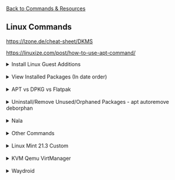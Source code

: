 [Back to Commands & Resources](CommandsResources.md)

## Linux Commands
  https://lzone.de/cheat-sheet/DKMS

  https://linuxize.com/post/how-to-use-apt-command/

<details> 
  <summary>Install Linux Guest Additions</summary>
  <img src="guestadditions.png" alt="Zorin">

  - Device - Insert Guest Additions CD Image...
  - Go to disk and run:

        sudo ./VBoxLinuxAdditions.run
  - Give permissions to sharedfolder
  
        sudo adduser 'user' vboxsf
</details><br>





<details> 
  <summary>View Installed Packages (In date order)</summary>

  - ls -1t - get all dpkg.log* file names in chronological order
  - zcat -f - IF file is of gzip type then decompress it, ELSE just pass on the content.
  - tac - Reverse output of cat, line-by-line to makes sure we get the correct chronological order.
  - grep - Only check for installed or upgrade packages.
  - awk -F ':a' - Separate the architecture field from the package name
  - column -t - pretty print the columns separated by space
  - As shown above, it only works on ARM architecture and need slight modification for the architecture field separator 

        for x in $(ls -1t /var/log/dpkg.log*); do zcat -f $x |tac |grep -e " install " -e " upgrade "; done |awk -F ":a" '{print $1 " :a" $2}' |column -t
</details><br>





<details>
  <summary>APT vs DPKG vs Flatpak</summary>

  - APT Uses dpkg to Install Packages
  - APT Can Download Packages from remote repositories
  - APT is the native package manager on Debian-based systems. It installs files to your root file system (e.g. /usr/bin/pdflatex)
  - Dpkg Won't Install Dependencies
  - Dpkg Indexes Local Packages Only
  - Flatpak places configuration and data files in ~/.var, doesnt conform to XDG base directory specification
  - Flatpak isolates and sandboxes programs, a distribution-agnostic package format

        apt list --installed
        dpkg -l > apps.txt (sends to txt in home dir)
        apt-cache search <search term>
        apt-cache pkgnames <search_term>
</details><br>





<details>
  <summary>Uninstall/Remove Unused/Orphaned Packages - apt autoremove deborphan</summary>

        apt-get remove packagename

> will remove the binaries, but not the configuration or data files of the package packagename. It will also leave dependencies installed with it on installation time untouched.

        "apt-get purge packagename" or "apt-get remove --purge packagename"

> will remove about everything regarding the package packagename, but not the dependencies installed with it on installation. Both commands are equivalent. <br>
particularly useful when you want to 'start all over' with an application because you messed up the configuration. However, it does not remove configuration or data files residing in users home directories, usually in hidden folders there. There is no easy way to get those removed as well.

        apt-get autoremove

> removes orphaned packages, i.e. installed packages that used to be installed as an dependency, but aren't any longer. Use this after removing a package which had installed dependencies you're no longer interested in.

        "aptitude remove packagename" or "aptitude purge packagename" (likewise)

> will also attempt to remove other packages which were required by packagename on but are not required by any remaining packages. Note that aptitude only remembers dependency information for packages that it has installed.
</details><br>





<details>
  <summary>Nala</summary>

        sudo nala fetch
        Mirrors you want to keep separated by spaces (1..16): 1 2 3
> fetch debian mirrors test for fast download
        
        sudo nala update
        sudo nala upgrade
> ^DO ABOVE FIRST fetch lastest package, install updates

        sudo nala install packagename
> install package

        sudo nala purge packagename
        sudo nala autoremove
>uninstall package, remove unused packages

        nala list --upgradable
> see from update if anything can be upgraded

        nala search packagename
> search package
</details><br>





<details>
  <summary>Other Commands</summary>
  
        gnome-screenshot -a
> Gnome Screenshot - Snipping
</details><br>





<details> 
  <summary>Linux Mint 21.3 Custom</summary>

- Favorites: 
  - Extensions
  - Themes
  - Disks (gnome-disks)
  - Disk Usage Analyzer (baobab)
  - Update Manager
  - Firewall Configuration (gufw)
  - Timeshift
- Panel:
  - System monitor
  - Files
  - Firefox
  - Terminal
  - Software Manager
  - System Setting
  - Screenshot
  - Discord
  - VSCodium
- Extensions
  - Transparent Panels Reloaded (#181237/Opacity 70)
  - gTiles 1(3,1.5---1) 2(3,1.5---1,1) 3(1,1---1) 4(.3,3,.3,4.5,.3---.5,8,.5)
- Applets
  - Command Launcher
  
        gnome-screenshot -w (screenshot current window)
        gnome-terminal -- waydroid (run waydroid on terminal)
- Keyboard > Shortcuts
  - Windows > Position > Move Window (Add)

        Shift + Ctrl + Alt + Z
  - Custom Shortcuts > gnome-screenshot-snip (Make)

        gnome-screenshot -a
        Shift + Ctrl + Alt + S

- Other
  - [Tela Icon](https://github.com/vinceliuice/Tela-icon-theme) [Guide](https://www.youtube.com/watch?v=oWRHumOldS8)
  - Commands:

        git clone https://github.com/vinceliuice/Tela-icon-theme.git
        sudo -s
        cd Tela-icon-theme/
        ./install.sh -d /usr/share/icons/

  - Terminal Color #181237/Preferences: Alt+Enter/No Menubar/Opacity/Palette:<br>
    [Option 1](https://coolors.co/22276e-a5a3d4-5b61ae-4b3e7f-e7e2f2-7e6ba2-2596be-d2d5ee)<br>
    [Option 2](https://coolors.co/7f8acd-7368a5-dbdbef-131a6a-cac7e9-6f75c3-37397f-efeaf5)
    [Accents (Raw)](https://coolors.co/293fc8-d1a993-efdae9-9c7db5-d0e0f7)
    [Primary (Raw)](https://coolors.co/4e3473-614ea0-2b38a0-8590d0-e8e6f3)
    [Accents (Firefox)](https://coolors.co/0020f0-c7deff-ffccf1-ff9c66-a333ff)
    [Primary (Firefox)](https://coolors.co/2f1f46-3b2f60-1a2361-394794-7367b6)
    [Accents (VSCode)](https://coolors.co/334eff-4760ff-85b8ff-c7deff-ffccf1-ff85de-ff9c66)
    [Primary (VSCode)](https://coolors.co/2f1f46-3b2f60-3f4ea2-2f40b1-8075bd-11152c-161f50-362e60)<br>

  - Firefox: Toolbar-Popup Color #5B61AE, Text #C7DEFF, Background-Search #1A2361, Tab Highlight #FFCCF1
  - Background 404 Clouds
  - ~/.config/gtk-3.0/[gtk.css](gtk.css) OR /usr/share/themes/404-Cloud-Mint-Y-Dark-Blue/gtk-3.0/[gtk.css](gtk.css)
  - Window Tiling - Drag to top maximizes
  - Sound - Sounds - Tiling and snapping windows (Off)
</details><br>





<details> 
  <summary>KVM Qemu VirtManager</summary>

[Install KVM Properly](https://www.youtube.com/watch?v=LHJhFW7_8EI)<br>
[Article](https://sysguides.com/install-kvm-on-linux)

</details><br>





<details> 
  <summary>Waydroid</summary>

[Linux Mint Waydroid Setup](https://medium.com/@tony.j.miri/android-on-linux-mint-with-waydroid-setup-guide-ff0ca8eab22)<br>
[Waydroid Extras Script For Gaming](https://github.com/casualsnek/waydroid_script?tab=readme-ov-file)<br>
[Waydroid Resolution Change](https://docs.waydro.id/usage/waydroid-prop-options)

### Waydroid Install Commands

        sudo apt install curl ca-certificates -y
> curl certificates for safe connections to servers

        export DISTRO="jammy"
> version of Linux Mint - [jammy](https://www.linuxmint.com/download_all.php), create a persistent variable that holds our distro name

        sudo curl --proto '=https' --tlsv1.2 -Sf https://repo.waydro.id/waydroid.gpg --output /usr/share/keyrings/waydroid.gpg
> download a file on the internet in specified location in our local file system

        echo "deb [signed-by=/usr/share/keyrings/waydroid.gpg] https://repo.waydro.id/ $DISTRO main" | sudo tee /etc/apt/sources.list.d/waydroid.list
> add the new repository to our list of sources

        sudo apt update
> Update to use repository

        sudo apt install waydroid -y
> install waydroid

        sudo apt install weston
>install weston (optional) ONLY for distros that don't use wayland

        waydroid first-launch
> launch waydroid

<br><br>
### Waydroid Extras Script

    sudo apt install lzip
> required for script to run

    git clone https://github.com/casualsnek/waydroid_script
    cd waydroid_script
    python3 -m venv venv
    venv/bin/pip install -r requirements.txt
    sudo venv/bin/python3 main.py
> install/run script

<br><br>
### Granting full permission for apps data (HACK), combat against the apps permission issue on Android 11

    sudo waydroid shell
> run only when installing gacha game data

    chmod 777 -R /sdcard/Android
    chmod 777 -R /data/media/0/Android 
    chmod 777 -R /sdcard/Android/data
    chmod 777 -R /data/media/0/Android/obb 
    chmod 777 -R /mnt/*/*/*/*/Android/data
    chmod 777 -R /mnt/*/*/*/*/Android/obb
> permissions

<br><br>
### Waydroid Settings

> You can invert colors in Settings > Accessibility > Advanced/Color Inversion 

    waydroid prop set persist.waydroid.width 0-9999 (int)
    waydroid prop set persist.waydroid.height 0-9999 (int)
> Resolution

</details><br>